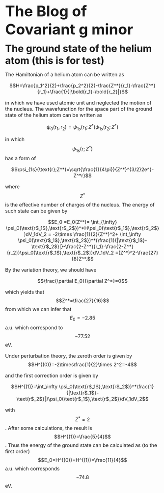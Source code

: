 <font size="14">**The Blog of Covariant g minor**</font>

<font size="6">**The ground state of the helium atom (this is for test)**</font>

<font size = "3"></span>

The Hamiltonian of a helium atom can be written as

$$H=\frac{p_1^2}{2}+\frac{p_2^2}{2}-\frac{Z^*}{r_1}-\frac{Z^*}{r_1}+\frac{1}{|\bold{r_1}-\bold{r_2}|}$$

in which we have used atomic unit and neglected the motion of the nucleus. The wavefunction for the space part of the ground state of the helium atom can be written as

$$\psi_0(\text{r$_1$},\text{r$_2$})=\psi_{1s}(\text{r$_1$};Z^*)\psi_{1s}(\text{r$_2$};Z^*)$$

in which $$\psi_{1s}(\text{r};Z^*)$$ has a form of

$$\psi_{1s}(\text{r};Z^*)=\sqrt{\frac{1}{4\pi}}{Z^*}^{3/2}2e^{-Z^*r}$$

where $$Z^*$$ is the effective number of charges of the nucleus. The energy of such state can be given by

$$E_0 =E_0(Z^*)=  \int_{\infty} \psi_0(\text{r$_1$},\text{r$_2$})^*H\psi_0(\text{r$_1$},\text{r$_2$})dV_1dV_2 = -2\times \frac{1}{2}{Z^*}^2+ \int_\infty \psi_0(\text{r$_1$},\text{r$_2$})^*(\frac{1}{|\text{r$_1$}-\text{r$_2$}|}-\frac{2-Z^*}{r_1}-\frac{2-Z^*}{r_2})\psi_0(\text{r$_1$},\text{r$_2$})dV_1dV_2  =(Z^*)^2-\frac{27}{8}Z^*.$$

By the variation theory, we should have

$$\frac{\partial E_0}{\partial Z^*}=0$$

which yields that $$Z^*=\frac{27}{16}$$ from which we can infer that $$E_0= -2.85$$ a.u. which correspond to $$- 77.52$$ eV.



Under perturbation theory, the zeroth order is given by
$$H^{(0)}=-2\times\frac{1}{2}\times 2^2=-4$$

and the first correction order is given by

$$H^{(1)}=\int_\infty \psi_0(\text{r$_1$},\text{r$_2$})^*\frac{1}{|\text{r$_1$}-\text{r$_2$}|}\psi_0(\text{r$_1$},\text{r$_2$})dV_1dV_2$$

with $$Z^*=2$$. After some calculations, the result is $$H^{(1)}=\frac{5}{4}$$. Thus the energy of the ground state can be calculated as (to the first order) $$E_0=H^{(0)}+H^{(1)}=\frac{11}{4}$$ a.u. which corresponds $$-74.8$$ eV.

